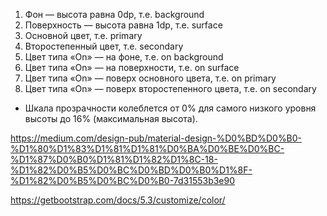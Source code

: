 1. Фон — высота равна 0dp, т.е. background
2. Поверхность — высота равна 1dp, т.е. surface
3. Основной цвет, т.е. primary
4. Второстепенный цвет, т.е. secondary
5. Цвет типа «On» — на фоне, т.е. on background
6. Цвет типа «On» — на поверхности, т.е. on surface
7. Цвет типа «On» — поверх основного цвета, т.е. on primary
8. Цвет типа «On» — поверх второстепенного цвета, т.е. on secondary

-  Шкала прозрачности колеблется от 0% для самого низкого уровня высоты до 16% (максимальная высота).

https://medium.com/design-pub/material-design-%D0%BD%D0%B0-%D1%80%D1%83%D1%81%D1%81%D0%BA%D0%BE%D0%BC-%D1%87%D0%B0%D1%81%D1%82%D1%8C-18-%D1%82%D0%B5%D0%BC%D0%BD%D0%B0%D1%8F-%D1%82%D0%B5%D0%BC%D0%B0-7d31553b3e90

https://getbootstrap.com/docs/5.3/customize/color/
